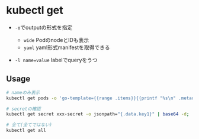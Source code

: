 # kubectl get

* `-o`でoutputの形式を指定
  * `wide` PodのnodeとIDも表示
  * `yaml` yaml形式manifestを取得できる

* `-l name=value` labelでqueryをうつ


## Usage

```sh
# nameのみ表示
kubectl get pods -o 'go-template={{range .items}}{{printf "%s\n" .metadata.name}}{{end}}'

# secretの確認
kubectl get secret xxx-secret -o jsonpath="{.data.key1}" | base64 -d; 

# 全て(全てではない)
kubectl get all
```

